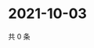 # 2021-10-03

共 0 条

<!-- BEGIN WEIBO -->
<!-- 最后更新时间 Sun Oct 03 2021 21:08:59 GMT+0800 (China Standard Time) -->

<!-- END WEIBO -->
